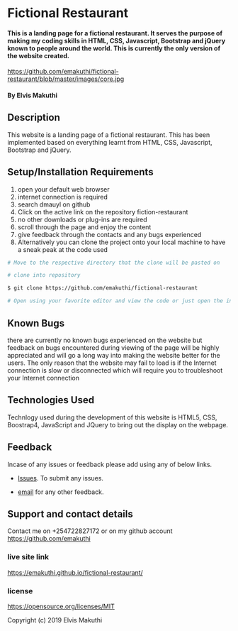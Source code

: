 # Fictional Restaurant

#### This is a landing page for a fictional restaurant. It serves the purpose of making my coding skills in HTML, CSS, Javascript, Bootstrap and jQuery known to people around the world. This is currently the only version of the website created.

https://github.com/emakuthi/fictional-restaurant/blob/master/images/core.jpg

#### By **Elvis Makuthi**

## Description

This website is a landing page of a fictional restaurant. This has been implemented based on everything learnt from HTML, CSS, Javascript, Bootstrap and jQuery.

## Setup/Installation Requirements

1. open your default web browser
2. internet connection is required 
3. search dmauyl on github
4. Click on the active link on the repository fiction-restaurant
5. no other downloads or plug-ins are required 
6. scroll through the page and enjoy the content
7. give feedback through the contacts and any bugs experienced
8. Alternatively you can clone the project onto your local machine to have a sneak peak at the code used

``` bash
# Move to the respective directory that the clone will be pasted on

# clone into repository

$ git clone https://github.com/emakuthi/fictional-restaurant

# Open using your favorite editor and view the code or just open the index.html on the browser
```

## Known Bugs

there are currently no known bugs experienced on the website but feedback on bugs encountered during viewing of the page will be highly appreciated and will go a long way into making the website better for the users. The only reason that the website may fail to load is if the Internet connection is slow or disconnected which will require you to troubleshoot your Internet connection

## Technologies Used

Technlogy used during the development of this website is  HTML5, CSS, Boostrap4, JavaScript and JQuery to bring out the display on the webpage.

## Feedback

Incase of any issues or feedback please add using any of below links.

* [Issues](https://github.com/emakuthi/fictional-restaurant/issues). To submit any issues.

* [email](emakuthi@gmail.com) for any other feedback.

## Support and contact details

 Contact me on +254722827172 or on my github account <https://github.com/emakuthi>

### live site link

https://emakuthi.github.io/fictional-restaurant/

### license

https://opensource.org/licenses/MIT


Copyright (c) 2019 Elvis Makuthi
